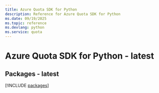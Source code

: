 ```yaml
---
title: Azure Quota SDK for Python
description: Reference for Azure Quota SDK for Python
ms.date: 09/19/2025
ms.topic: reference
ms.devlang: python
ms.service: quota
---
```

# Azure Quota SDK for Python - latest
## Packages - latest
[!INCLUDE [packages](quota-index.md)]